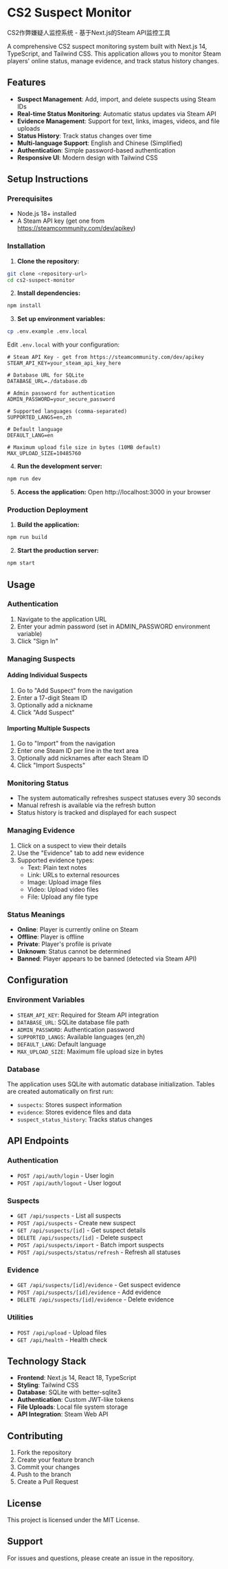 # CS2 Suspect Monitor

CS2作弊嫌疑人监控系统 - 基于Next.js的Steam API监控工具

A comprehensive CS2 suspect monitoring system built with Next.js 14, TypeScript, and Tailwind CSS. This application allows you to monitor Steam players' online status, manage evidence, and track status history changes.

## Features

- **Suspect Management**: Add, import, and delete suspects using Steam IDs
- **Real-time Status Monitoring**: Automatic status updates via Steam API
- **Evidence Management**: Support for text, links, images, videos, and file uploads
- **Status History**: Track status changes over time
- **Multi-language Support**: English and Chinese (Simplified)
- **Authentication**: Simple password-based authentication
- **Responsive UI**: Modern design with Tailwind CSS

## Setup Instructions

### Prerequisites

- Node.js 18+ installed
- A Steam API key (get one from https://steamcommunity.com/dev/apikey)

### Installation

1. **Clone the repository:**
````bash
git clone <repository-url>
cd cs2-suspect-monitor
````

2. **Install dependencies:**
````bash
npm install
````

3. **Set up environment variables:**
````bash
cp .env.example .env.local
````

Edit `.env.local` with your configuration:
````env
# Steam API Key - get from https://steamcommunity.com/dev/apikey
STEAM_API_KEY=your_steam_api_key_here

# Database URL for SQLite
DATABASE_URL=./database.db

# Admin password for authentication
ADMIN_PASSWORD=your_secure_password

# Supported languages (comma-separated)
SUPPORTED_LANGS=en,zh

# Default language
DEFAULT_LANG=en

# Maximum upload file size in bytes (10MB default)
MAX_UPLOAD_SIZE=10485760
````

4. **Run the development server:**
````bash
npm run dev
````

5. **Access the application:**
Open http://localhost:3000 in your browser

### Production Deployment

1. **Build the application:**
````bash
npm run build
````

2. **Start the production server:**
````bash
npm start
````

## Usage

### Authentication

1. Navigate to the application URL
2. Enter your admin password (set in ADMIN_PASSWORD environment variable)
3. Click "Sign In"

### Managing Suspects

#### Adding Individual Suspects
1. Go to "Add Suspect" from the navigation
2. Enter a 17-digit Steam ID
3. Optionally add a nickname
4. Click "Add Suspect"

#### Importing Multiple Suspects
1. Go to "Import" from the navigation
2. Enter one Steam ID per line in the text area
3. Optionally add nicknames after each Steam ID
4. Click "Import Suspects"

### Monitoring Status

- The system automatically refreshes suspect statuses every 30 seconds
- Manual refresh is available via the refresh button
- Status history is tracked and displayed for each suspect

### Managing Evidence

1. Click on a suspect to view their details
2. Use the "Evidence" tab to add new evidence
3. Supported evidence types:
   - Text: Plain text notes
   - Link: URLs to external resources
   - Image: Upload image files
   - Video: Upload video files
   - File: Upload any file type

### Status Meanings

- **Online**: Player is currently online on Steam
- **Offline**: Player is offline
- **Private**: Player's profile is private
- **Unknown**: Status cannot be determined
- **Banned**: Player appears to be banned (detected via Steam API)

## Configuration

### Environment Variables

- `STEAM_API_KEY`: Required for Steam API integration
- `DATABASE_URL`: SQLite database file path
- `ADMIN_PASSWORD`: Authentication password
- `SUPPORTED_LANGS`: Available languages (en,zh)
- `DEFAULT_LANG`: Default language
- `MAX_UPLOAD_SIZE`: Maximum file upload size in bytes

### Database

The application uses SQLite with automatic database initialization. Tables are created automatically on first run:

- `suspects`: Stores suspect information
- `evidence`: Stores evidence files and data
- `suspect_status_history`: Tracks status changes

## API Endpoints

### Authentication
- `POST /api/auth/login` - User login
- `POST /api/auth/logout` - User logout

### Suspects
- `GET /api/suspects` - List all suspects
- `POST /api/suspects` - Create new suspect
- `GET /api/suspects/[id]` - Get suspect details
- `DELETE /api/suspects/[id]` - Delete suspect
- `POST /api/suspects/import` - Batch import suspects
- `POST /api/suspects/status/refresh` - Refresh all statuses

### Evidence
- `GET /api/suspects/[id]/evidence` - Get suspect evidence
- `POST /api/suspects/[id]/evidence` - Add evidence
- `DELETE /api/suspects/[id]/evidence` - Delete evidence

### Utilities
- `POST /api/upload` - Upload files
- `GET /api/health` - Health check

## Technology Stack

- **Frontend**: Next.js 14, React 18, TypeScript
- **Styling**: Tailwind CSS
- **Database**: SQLite with better-sqlite3
- **Authentication**: Custom JWT-like tokens
- **File Uploads**: Local file system storage
- **API Integration**: Steam Web API

## Contributing

1. Fork the repository
2. Create your feature branch
3. Commit your changes
4. Push to the branch
5. Create a Pull Request

## License

This project is licensed under the MIT License.

## Support

For issues and questions, please create an issue in the repository.
